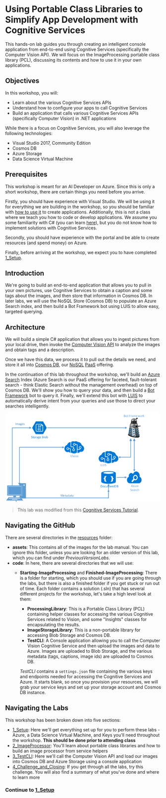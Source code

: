 # Using Portable Class Libraries to Simplify App Development with Cognitive Services 

This hands-on lab guides you through creating an intelligent console application from end-to-end using Cognitive Services (specifically the Computer Vision API). We will focus on the ImageProcessing portable class library (PCL), discussing its contents and how to use it in your own applications. 


## Objectives 
In this workshop, you will:
- Learn about the various Cognitive Services APIs
- Understand how to configure your apps to call Cognitive Services
- Build an application that calls various Cognitive Services APIs (specifically Computer Vision) in .NET applications

While there is a focus on Cognitive Services, you will also leverage the following technologies:

- Visual Studio 2017, Community Edition
- Cosmos DB
- Azure Storage
- Data Science Virtual Machine

 
## Prerequisites

This workshop is meant for an AI Developer on Azure. Since this is only a short workshop, there are certain things you need before you arrive.

Firstly, you should have experience with Visual Studio. We will be using it for everything we are building in the workshop, so you should be familiar with [how to use it](https://docs.microsoft.com/en-us/visualstudio/ide/visual-studio-ide) to create applications. Additionally, this is not a class where we teach you how to code or develop applications. We assume you some familiarity with C# (you can learn [here](https://mva.microsoft.com/en-us/training-courses/c-fundamentals-for-absolute-beginners-16169?l=Lvld4EQIC_2706218949)), but you do not know how to implement solutions with Cognitive Services. 

Secondly, you should have experience with the portal and be able to create resources (and spend money) on Azure. 

Finally, before arriving at the workshop, we expect you to have completed [1_Setup](./1_Setup.md).

## Introduction

We're going to build an end-to-end application that allows you to pull in your own pictures, use Cognitive Services to obtain a caption and some tags about the images, and then store that information in Cosmos DB. In later labs, we will use the NoSQL Store (Cosmos DB) to populate an Azure Search index, and then build a Bot Framework bot using LUIS to allow easy, targeted querying.

## Architecture

We will build a simple C# application that allows you to ingest pictures from your local drive, then invoke the [Computer Vision API](https://www.microsoft.com/cognitive-services/en-us/computer-vision-api) to analyze the images and obtain tags and a description.

Once we have this data, we process it to pull out the details we need, and store it all into [Cosmos DB](https://azure.microsoft.com/en-us/services/cosmos-db/), our [NoSQL](https://en.wikipedia.org/wiki/NoSQL) [PaaS](https://azure.microsoft.com/en-us/overview/what-is-paas/) offering.

In the continuation of this lab throughout the workshop, we'll build an [Azure Search](https://azure.microsoft.com/en-us/services/search/) Index (Azure Search is our PaaS offering for faceted, fault-tolerant search - think Elastic Search without the management overhead) on top of Cosmos DB. We'll show you how to query your data, and then build a [Bot Framework](https://dev.botframework.com/) bot to query it. Finally, we'll extend this bot with [LUIS](https://www.microsoft.com/cognitive-services/en-us/language-understanding-intelligent-service-luis) to automatically derive intent from your queries and use those to direct your searches intelligently. 

![Architecture Diagram](./resources/assets/AI_Immersion_Arch.png)

> This lab was modified from this [Cognitive Services Tutorial](https://github.com/noodlefrenzy/CognitiveServicesTutorial).

## Navigating the GitHub ##

There are several directories in the [resources](./resources) folder:

- **assets**: This contains all of the images for the lab manual. You can ignore this folder, unless you are looking for an older version of this lab, which you can find under *PreviousVersionLabs*.
- **code**: In here, there are several directories that we will use:
	- **Starting-ImageProcessing** and **Finished-ImageProcessing**: There is a folder for starting, which you should use if you are going through the labs, but there is also a finished folder if you get stuck or run out of time. Each folder contains a solution (.sln) that has several different projects for the workshop, let's take a high level look at them:
		- **ProcessingLibrary**: This is a Portable Class Library (PCL) containing helper classes for accessing the various Cognitive Services related to Vision, and some "Insights" classes for encapsulating the results.
		- **ImageStorageLibrary**: This is a non-portable library for accessing Blob Storage and Cosmos DB.
		- **TestCLI**: A Console application allowing you to call the Computer Vision Cognitive Service and then upload the images and data to Azure. Images are uploaded to Blob Storage, and the various metadata (tags, captions, image ids) are uploaded to Cosmos DB.

		_TestCLI_ contains a `settings.json` file containing the various keys and endpoints needed for accessing the Cognitive Services and Azure. It starts blank, so once you provision your resources, we will grab your service keys and set up your storage account and Cosmos DB instance.

## Navigating the Labs

This workshop has been broken down into five sections:
- [1_Setup](./1_Setup.md): Here we'll get everything set up for you to perform these labs - Azure, a Data Science Virtual Machine, and Keys you'll need throughout the workshop. **This should be done prior to attending class**
- [2_ImageProcessor](./2_ImageProcessor.md): You'll learn about portable class libraries and how to build an image processor from service helpers
- [3_TestCLI](./4_TestCLI2.md): Here we'll call the Computer Vision API and load our images into Cosmos DB and Azure Storage using a console application
- [4_Challenge_and_Closing](./5_Challenge_and_Closing.md): If you get through all the labs, try this challenge. You will also find a summary of what you've done and where to learn more



### Continue to [1_Setup](./1_Setup.md)


